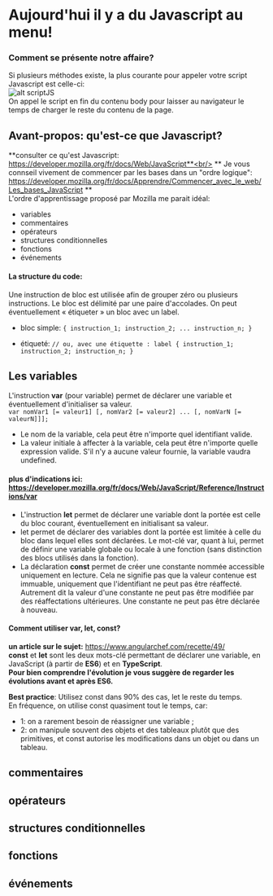 # Aujourd'hui il y a du Javascript au menu!

### Comment se présente notre affaire?

Si plusieurs méthodes existe, la plus courante pour appeler votre script Javascript est celle-ci:<br/>
![alt scriptJS](https://image.noelshack.com/fichiers/2019/12/1/1552901291-capture.png)<br/>
On appel le script en fin du contenu body pour laisser au navigateur le temps de charger le reste du contenu de la page.

## Avant-propos: qu'est-ce que Javascript?

**consulter ce qu'est Javascript: https://developer.mozilla.org/fr/docs/Web/JavaScript**<br/>
** Je vous connseil vivement de commencer par les bases dans un "ordre logique": https://developer.mozilla.org/fr/docs/Apprendre/Commencer_avec_le_web/Les_bases_JavaScript ** <br/>
L'ordre d'apprentissage proposé par Mozilla me parait idéal:
- variables
- commentaires
- opérateurs
- structures conditionnelles
- fonctions
- événements

#### La structure du code:

Une instruction de bloc est utilisée afin de grouper zéro ou plusieurs instructions. Le bloc est délimité par une paire d'accolades. On peut éventuellement « étiqueter » un bloc avec un label.

- bloc simple:
``{
  instruction_1;
  instruction_2;
  ...
  instruction_n;
}``

- étiqueté:
``// ou, avec une étiquette :
label {
  instruction_1;
  instruction_2;
  instruction_n;
}``
## Les variables

L'instruction **var** (pour variable) permet de déclarer une variable et éventuellement d'initialiser sa valeur.<br/>
``var nomVar1 [= valeur1] [, nomVar2 [= valeur2] ... [, nomVarN [= valeurN]]];``<br/>
- Le nom de la variable, cela peut être n'importe quel identifiant valide.
- La valeur initiale à affecter à la variable, cela peut être n'importe quelle expression valide. S'il n'y a aucune valeur fournie,
la variable vaudra undefined.

#### plus d'indications ici: https://developer.mozilla.org/fr/docs/Web/JavaScript/Reference/Instructions/var

- L'instruction **let** permet de déclarer une variable dont la portée est celle du bloc courant, éventuellement en initialisant sa valeur.
- let permet de déclarer des variables dont la portée est limitée à celle du bloc dans lequel elles sont déclarées. Le mot-clé var, quant à lui,
permet de définir une variable globale ou locale à une fonction (sans distinction des blocs utilisés dans la fonction).<br/>
- La déclaration **const** permet de créer une constante nommée accessible uniquement en lecture. Cela ne signifie pas que la valeur
contenue est immuable, uniquement que l'identifiant ne peut pas être réaffecté. Autrement dit la valeur d'une constante 
ne peut pas être modifiée par des réaffectations ultérieures. Une constante ne peut pas être déclarée à nouveau.<br/>

#### Comment utiliser var, let, const?

**un article sur le sujet:** https://www.angularchef.com/recette/49/ <br/>
**const** et **let** sont les deux mots-clé permettant de déclarer une variable, en JavaScript (à partir de **ES6**) et en **TypeScript**.<br/>
**Pour bien comprendre l'évolution je vous suggère de regarder les évolutions avant et après ES6.**<br/>

**Best practice**: Utilisez const dans 90% des cas, let le reste du temps. <br/>
En fréquence, on utilise const quasiment tout le temps, car: <br/>
- 1: on a rarement besoin de réassigner une variable ;
- 2: on manipule souvent des objets et des tableaux plutôt que des primitives,
et const autorise les modifications dans un objet ou dans un tableau.

## commentaires
## opérateurs
## structures conditionnelles
## fonctions
## événements




